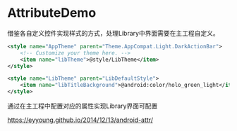 AttributeDemo
====

借鉴各自定义控件实现样式的方式，处理Library中界面需要在主工程自定义。

```xml
<style name="AppTheme" parent="Theme.AppCompat.Light.DarkActionBar">
    <!-- Customize your theme here. -->
    <item name="libTheme">@style/LibTheme</item>
</style>

<style name="LibTheme" parent="LibDefaultStyle">
    <item name="libTitleBackground">@android:color/holo_green_light</item>
</style>
```

通过在主工程中配置对应的属性实现Library界面可配置

https://eyyoung.github.io/2014/12/13/android-attr/
